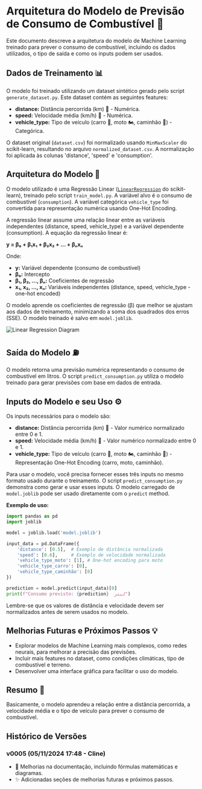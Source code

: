 # Arquitetura do Modelo de Previsão de Consumo de Combustível 🚀

Este documento descreve a arquitetura do modelo de Machine Learning treinado para prever o consumo de combustível, incluindo os dados utilizados, o tipo de saída e como os inputs podem ser usados.

## Dados de Treinamento 📊

O modelo foi treinado utilizando um dataset sintético gerado pelo script `generate_dataset.py`. Este dataset contém as seguintes features:

* **distance:** Distância percorrida (km) 📏 - Numérica.
* **speed:** Velocidade média (km/h) 💨 - Numérica.
* **vehicle_type:** Tipo de veículo (carro 🚗, moto 🏍️, caminhão 🚚) - Categórica.

O dataset original (`dataset.csv`) foi normalizado usando `MinMaxScaler` do scikit-learn, resultando no arquivo `normalized_dataset.csv`.  A normalização foi aplicada às colunas 'distance', 'speed' e 'consumption'.

## Arquitetura do Modelo 🧠

O modelo utilizado é uma Regressão Linear ([`LinearRegression`](https://scikit-learn.org/stable/modules/generated/sklearn.linear_model.LinearRegression.html) do scikit-learn), treinado pelo script `train_model.py`.  A variável alvo é o consumo de combustível (`consumption`).  A variável categórica `vehicle_type` foi convertida para representação numérica usando One-Hot Encoding.

A regressão linear assume uma relação linear entre as variáveis independentes (distance, speed, vehicle_type) e a variável dependente (consumption).  A equação da regressão linear é:

**y = β₀ + β₁x₁ + β₂x₂ + ... + βₙxₙ**

Onde:

* **y:** Variável dependente (consumo de combustível)
* **β₀:** Intercepto
* **β₁, β₂, ..., βₙ:** Coeficientes de regressão
* **x₁, x₂, ..., xₙ:** Variáveis independentes (distance, speed, vehicle_type - one-hot encoded)

O modelo aprende os coeficientes de regressão (β) que melhor se ajustam aos dados de treinamento, minimizando a soma dos quadrados dos erros (SSE).  O modelo treinado é salvo em `model.joblib`.

![Linear Regression Diagram](https://upload.wikimedia.org/wikipedia/commons/thumb/3/3a/Linear_regression.svg/1280px-Linear_regression.svg.png)


## Saída do Modelo ⛽

O modelo retorna uma previsão numérica representando o consumo de combustível em litros.  O script `predict_consumption.py` utiliza o modelo treinado para gerar previsões com base em dados de entrada.

## Inputs do Modelo e seu Uso ⚙️

Os inputs necessários para o modelo são:

* **distance:** Distância percorrida (km) 📏 - Valor numérico normalizado entre 0 e 1.
* **speed:** Velocidade média (km/h) 💨 - Valor numérico normalizado entre 0 e 1.
* **vehicle_type:** Tipo de veículo (carro 🚗, moto 🏍️, caminhão 🚚) - Representação One-Hot Encoding (carro, moto, caminhão).

Para usar o modelo, você precisa fornecer esses três inputs no mesmo formato usado durante o treinamento.  O script `predict_consumption.py` demonstra como gerar e usar esses inputs.  O modelo carregado de `model.joblib` pode ser usado diretamente com o `predict` method.

**Exemplo de uso:**

```python
import pandas as pd
import joblib

model = joblib.load('model.joblib')

input_data = pd.DataFrame({
    'distance': [0.5],  # Exemplo de distância normalizada
    'speed': [0.6],     # Exemplo de velocidade normalizada
    'vehicle_type_moto': [1], # One-hot encoding para moto
    'vehicle_type_carro': [0],
    'vehicle_type_caminhão': [0]
})

prediction = model.predict(input_data)[0]
print(f"Consumo previsto: {prediction}  لیتر")
```

Lembre-se que os valores de distância e velocidade devem ser normalizados antes de serem usados no modelo.

## Melhorias Futuras e Próximos Passos 💡

* Explorar modelos de Machine Learning mais complexos, como redes neurais, para melhorar a precisão das previsões.
* Incluir mais features no dataset, como condições climáticas, tipo de combustível e terreno.
* Desenvolver uma interface gráfica para facilitar o uso do modelo.


## Resumo 📝

Basicamente, o modelo aprendeu a relação entre a distância percorrida, a velocidade média e o tipo de veículo para prever o consumo de combustível.

## Histórico de Versões

### v0005 (05/11/2024 17:48 - Cline)

* 📝 Melhorias na documentação, incluindo fórmulas matemáticas e diagramas.
* ✨ Adicionadas seções de melhorias futuras e próximos passos.
